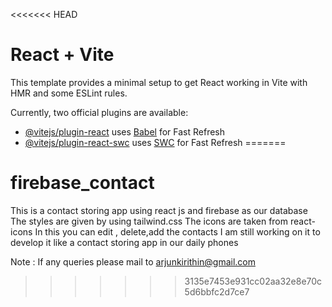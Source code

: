<<<<<<< HEAD
# React + Vite

This template provides a minimal setup to get React working in Vite with HMR and some ESLint rules.

Currently, two official plugins are available:

- [@vitejs/plugin-react](https://github.com/vitejs/vite-plugin-react/blob/main/packages/plugin-react/README.md) uses [Babel](https://babeljs.io/) for Fast Refresh
- [@vitejs/plugin-react-swc](https://github.com/vitejs/vite-plugin-react-swc) uses [SWC](https://swc.rs/) for Fast Refresh
=======
# firebase_contact

This is a contact storing app using react js and firebase as our database
The styles are given by using tailwind.css
The  icons are taken from react-icons
In this you can edit , delete,add the contacts
I am still working on it to develop it like a contact storing app in our daily phones

Note : If any queries please mail to arjunkirithin@gmail.com
>>>>>>> 3135e7453e931cc02aa32e8e70c5d6bbfc2d7ce7
